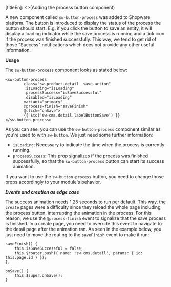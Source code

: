 [titleEn]: <>(Adding the process button component)

A new component called `sw-button-process` was added to Shopware platform. 
The button is introduced to display the status of the process the button should start. E.g. if you click the button
to save an entity, it will display a loading indicator while the save process is running and a tick icon if the 
process was finished successfully. This way, we tend to get rid of those "Success" notifications which does not
provide any other useful information.

**Usage**

The `sw-button-process` component looks as stated below:
```$html
<sw-button-process
        class="sw-product-detail__save-action"
        :isLoading="isLoading"
        :processSuccess="isSaveSuccessful"
        :disabled="isLoading"
        variant="primary"
        @process-finish="saveFinish"
        @click="onSave">
        {{ $tc('sw-cms.detail.labelButtonSave') }}
</sw-button-process>
```
As you can see, you can use the `sw-button-process` component similar as you're used to with `sw-button`. 
We just need some further information:
* `isLoading`: Necessary to indicate the time when the process is currently running.
* `processSuccess`: This prop signalizes if the process was finished successfully, so that the `sw-button-process`
button can start its success animation.

If you want to use the `sw-button-process` button, you need to change those props accordingly to your module's behavior.

***Events and creation as edge case***

The success animation needs 1.25 seconds to run per default. This way, the `create` pages were a difficulty since
they reload the whole page including the process button, interrupting the animation in the process. For this reason,
we use the `@process-finish` event to signalize that the save process is finished. In a create page, you need to
override this event to navigate to the detail page after the animation ran. As seen in the example below, 
you just need to move the routing to the `saveFinish` event to make it run:

```$javascript
saveFinish() {
    this.isSaveSuccessful = false;
    this.$router.push({ name: 'sw.cms.detail', params: { id: this.page.id } });
},

onSave() {
    this.$super.onSave();
}
``` 
